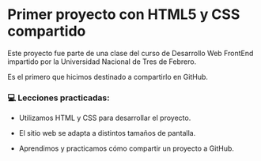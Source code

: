 # Primer proyecto con HTML5 y CSS compartido

<p>
Este proyecto fue parte de una clase del curso de Desarrollo Web FrontEnd impartido por la Universidad Nacional de Tres de Febrero.

Es el primero que hicimos destinado a compartirlo en GitHub.
</p>


### 💻  Lecciones practicadas:

- Utilizamos HTML y CSS para desarrollar el proyecto.

- El sitio web se adapta a distintos tamaños de pantalla.

- Aprendimos y practicamos cómo compartir un proyecto a GitHub.
